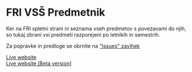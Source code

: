 # FRI VSŠ Predmetnik

Ker na FRI spletni strani ni seznama vseh predmetov s povezavami do njih, so tukaj zbrani vsi predmeti razporejeni po letnikih in semestrih.

Za popravke in predloge se obrnite na ["Issues" zavihek](https://github.com/aikenahac/frivsspr/issues)

[Live website](https://frivsspr.bogi.si/)\
[Live website [Beta version]](https://frivsspr-beta.bogi.si/)
